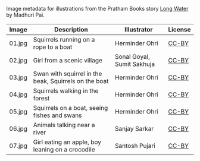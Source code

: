 Image metadata for illustrations from the Pratham Books story [Long Water](https://storyweaver.org.in/stories/2011-long-water) by Madhuri Pai.

Image | Description | Illustrator | License
----- | ----------- | ----------- | -------
01.jpg | Squirrels running on a rope to a boat | Herminder Ohri | [CC-BY](https://creativecommons.org/licenses/by/4.0/)
02.jpg | Girl from a scenic village | Sonal Goyal, Sumit Sakhuja | [CC-BY](https://creativecommons.org/licenses/by/4.0/)
03.jpg | Swan with squirrel in the beak, Squirrels on the boat | Herminder Ohri | [CC-BY](https://creativecommons.org/licenses/by/4.0/)
04.jpg | Squirrels walking in the forest | Herminder Ohri | [CC-BY](https://creativecommons.org/licenses/by/4.0/)
05.jpg | Squirrels on a boat, seeing fishes and swans | Herminder Ohri | [CC-BY](https://creativecommons.org/licenses/by/4.0/)
06.jpg | Animals talking near a river | Sanjay Sarkar | [CC-BY](https://creativecommons.org/licenses/by/4.0/)
07.jpg | Girl eating an apple, boy leaning on a crocodile | Santosh Pujari | [CC-BY](https://creativecommons.org/licenses/by/4.0/)